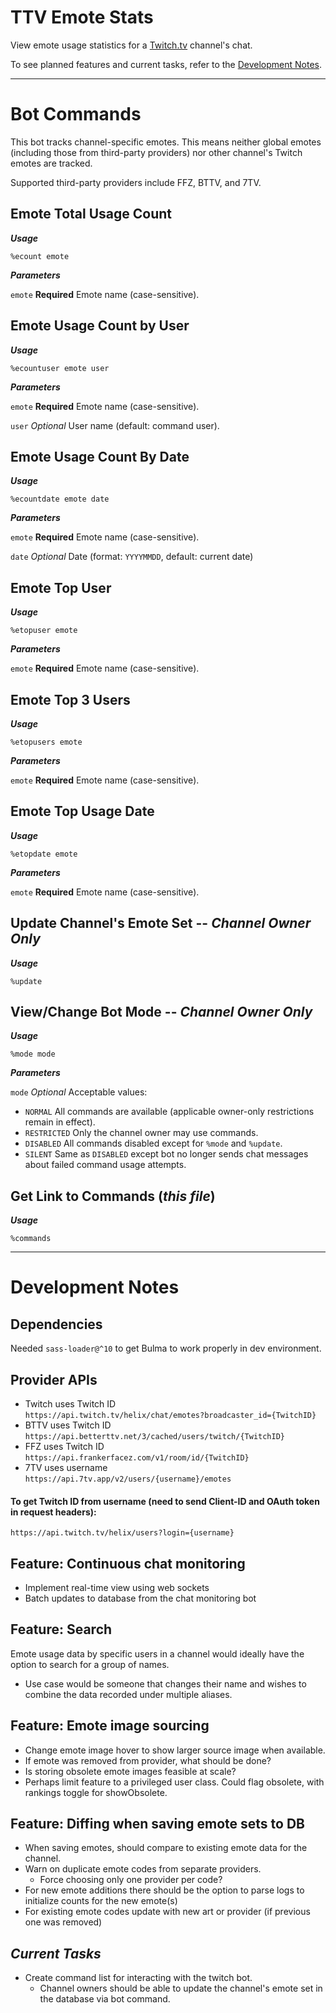 # TTV Emote Stats

View emote usage statistics for a [Twitch.tv](https://www.twitch.tv/) channel's chat.

To see planned features and current tasks, refer to the [Development Notes](https://github.com/bundumpling/ttv-emote-stats/blob/master/docs/DEVNOTES.md).


___
# Bot Commands
This bot tracks channel-specific emotes. This means neither global emotes (including those from third-party providers) nor other channel's Twitch emotes are tracked.

Supported third-party providers include FFZ, BTTV, and 7TV.

## Emote Total Usage Count

___Usage___

`%ecount emote`

___Parameters___

`emote` **Required** Emote name (case-sensitive).

## Emote Usage Count by User

___Usage___

`%ecountuser emote user` 

___Parameters___

`emote` **Required** Emote name (case-sensitive).

`user` *Optional* User name (default: command user).

## Emote Usage Count By Date

___Usage___

`%ecountdate emote date`

___Parameters___

`emote` **Required** Emote name (case-sensitive).

`date` *Optional* Date (format: `YYYYMMDD`, default: current date)

## Emote Top User

___Usage___

`%etopuser emote`

___Parameters___

`emote` **Required** Emote name (case-sensitive).

## Emote Top 3 Users

___Usage___

`%etopusers emote`

___Parameters___

`emote` **Required** Emote name (case-sensitive).

## Emote Top Usage Date

___Usage___

`%etopdate emote`

___Parameters___

`emote` **Required** Emote name (case-sensitive).

## Update Channel's Emote Set -- ***Channel Owner Only***

___Usage___

`%update`

## View/Change Bot Mode -- ***Channel Owner Only***

___Usage___

`%mode mode`

___Parameters___

`mode` *Optional* Acceptable values:
  - `NORMAL` All commands are available (applicable owner-only restrictions remain in effect).
  - `RESTRICTED` Only the channel owner may use commands.
  - `DISABLED` All commands disabled except for `%mode` and `%update`.
  - `SILENT` Same as `DISABLED` except bot no longer sends chat messages about failed command usage attempts.

## Get Link to Commands (*this file*)

___Usage___

`%commands`
___

# Development Notes

## **Dependencies**
Needed `sass-loader@^10` to get Bulma to work properly in dev environment.

## **Provider APIs**
  - Twitch uses Twitch ID<br>
    `https://api.twitch.tv/helix/chat/emotes?broadcaster_id={TwitchID}`
  - BTTV uses Twitch ID<br>
    `https://api.betterttv.net/3/cached/users/twitch/{TwitchID}`
  - FFZ uses Twitch ID<br>
    `https://api.frankerfacez.com/v1/room/id/{TwitchID}`
  - 7TV uses username<br>
    `https://api.7tv.app/v2/users/{username}/emotes`

#### To get Twitch ID from username (need to send Client-ID and OAuth token in request headers):
  `https://api.twitch.tv/helix/users?login={username}`

## **Feature**: Continuous chat monitoring
  - Implement real-time view using web sockets
  - Batch updates to database from the chat monitoring bot

## **Feature**: Search
Emote usage data by specific users in a channel would ideally have the option to search for a group of names.
  - Use case would be someone that changes their name and wishes to combine the data recorded under multiple aliases.

## **Feature**: Emote image sourcing
  - Change emote image hover to show larger source image when available.
  - If emote was removed from provider, what should be done?
  - Is storing obsolete emote images feasible at scale? 
  - Perhaps limit feature to a privileged user class. Could flag obsolete, with rankings toggle for showObsolete.

## **Feature**: Diffing when saving emote sets to DB
  - When saving emotes, should compare to existing emote data for the channel.
  - Warn on duplicate emote codes from separate providers.
    - Force choosing only one provider per code?
  - For new emote additions there should be the option to parse logs to initialize counts for the new emote(s)
  - For existing emote codes update with new art or provider (if previous one was removed)
  
## ***Current Tasks***
  - Create command list for interacting with the twitch bot.
    - Channel owners should be able to update the channel's emote set in the database via bot command.
